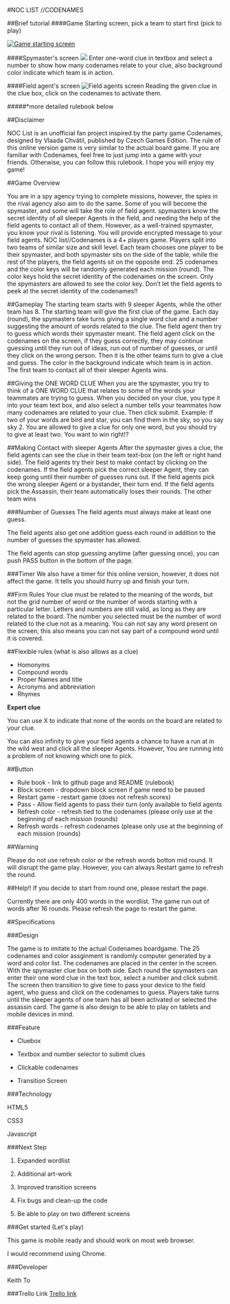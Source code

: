 #NOC LIST //CODENAMES

##Brief tutorial 
####Game Starting screen, pick a team to start first (pick to play)

[![Game starting screen](https://i.imgur.com/m7wNi1U.png)](http://keithtkto.github.io/wdi_project1_game_noc_list/)

####Spymaster's screen
![](https://i.imgur.com/RkuokCw.png)
Enter one-word clue in textbox and select a number to show how many codenames relate to your clue, also background color indicate which team is in action.

####Field agent's screen
![Field agents screen](https://i.imgur.com/a4wghLN.png)
Reading the given clue in the clue box, click on the codenames to activate them.


#####*more detailed rulebook below



##Disclaimer
NOC List is an unofficial fan project inspired by the party game Codenames, designed by Vlaada Chvátil, published by Czech Games Edition. The rule of this online version game is very similar to the actual board game. If you are familiar with Codenames, feel free to just jump into a game with your friends. Otherwise, you can follow this rulebook. I hope you will enjoy my game!##Game Overview
You are in a spy agency trying to complete missions, however, the spies in the rival agency also aim to do the same.  Some of you will become the spymaster, and some will take the role of field agent. spymasters know the secret identity of all sleeper Agents in the field, and needing the help of the field agents to contact all of them. However, as a well-trained spymaster, you know your rival is listening. You will provide encrypted message to your field agents.NOC list//Codenames is a 4+ players game. Players split into two teams of similar size and skill level. Each team chooses one player to be their spymaster, and both spymaster sits on the side of the table, while the rest of the players, the field agents sit on the opposite end.  25 codenames and the color keys will be randomly generated each mission (round). The color keys hold the secret identity of the codenames on the screen. Only the spymasters are allowed to see the color key. Don’t let the field agents to peek at the secret identity of the codenames!! ##GameplayThe starting team starts with 9 sleeper Agents, while the other team has 8. The starting team will give the first clue of the game. Each day (round), the spymasters take turns giving a single word clue and a number suggesting the amount of words related to the clue. The field agent then try to guess which words their spymaster meant. The field agent click on the codenames on the screen, if they guess correctly, they may continue guessing until they run out of ideas, run out of number of guesses, or until they click on the wrong person. Then it is the other teams turn to give a clue and guess. The color in the background indicate which team is in action. The first team to contact all of their sleeper Agents wins.##Giving the ONE WORD CLUEWhen you are the spymaster, you try to think of a ONE WORD CLUE that relates to some of the words your teammates are trying to guess. When you decided on your clue, you type it into your team text box, and also select a number tells your teammates how many codenames are related to your clue. Then click submit.Example: If two of your words are bird and star, you can find them in the sky, so you say sky 2.You are allowed to give a clue for only one word, but you should try to give at least two. You want to win right!?##Making Contact with sleeper AgentsAfter the spymaster gives a clue, the field agents can see the clue in their team text-box (on the left or right hand side). The field agents try their best to make contact by clicking on the codenames.	If the field agents pick the correct sleeper Agent, they can keep going until their number of guesses runs out.	If the field agents pick the wrong sleeper Agent or a bystander, their turn end.	If the field agents pick the Assassin, their team automatically loses their rounds. The other team wins###Number of GuessesThe field agents must always make at least one guess. 
The field agents also get one addition guess each round in addition to the number of guesses the spymaster has allowed.
The field agents can stop guessing anytime (after guessing once), you can push PASS button in the bottom of the page.###TimerWe also have a timer for this online version, however, it does not affect the game. It tells you should hurry up and finish your turn.##Firm RulesYour clue must be related to the meaning of the words, but not the grid number of word or the number of words starting with a particular letter.Letters and numbers are still valid, as long as they are related to the board.The number you selected must be the number of word related to the clue not as a meaning.You can not say any word present on the screen, this also means you can not say part of a compound word until it is covered.##Flexible rules (what is also allows as a clue)* Homonyms* Compound words* Proper Names and title* Acronyms and abbreviation* Rhymes**Expert clue**
You can use X to indicate that none of the words on the board are related to your clue.
You can also infinity to give your field agents a chance to have a run at in the wild west and click all the sleeper Agents. However, You are running into a problem of not knowing which one to pick.

##Button

* Rule book - link to github page and README (rulebook)
* Block screen - dropdown block screen if game need to be paused
* Restart game - restart game (does not refresh scores) 
* Pass - Allow field agents to pass their turn (only available to field agents 
* Refresh color - refresh tied to the codenames (please only use at the beginning of each mission (rounds)
* Refresh words - refresh codenames (please only use at the beginning of each mission (rounds)

##Warning

Please do not use refresh color or the refresh words botton mid round. It will disrupt the game play. However, you can always Restart game to refresh the round. 

##Help!!
If you decide to start from round one, please restart the page.

Currently there are only 400 words in the wordlist. The game run out of words after 16 rounds. Please refresh the page to restart the game. ##Specifications

###Design

The game is to imitate to the actual Codenames boardgame. The 25 codenames and color assginment is randomly computer generated by a word and color list. The codenames are placed in the center in the screen. With the spymaster clue box on both side. Each round the spymasters can enter their one word clue in the text box, select a number and click submit. The screen then transition to give time to pass your device to the field agent, who guess and click on the codenames to guess. Players take turns until the sleeper agents of one team has all been activated or selected the assassin card. The game is also design to be able to play on tablets and mobile devices in mind.

###Feature

* Cluebox

* Textbox and number selector to submit clues

* Clickable codenames

* Transition Screen


###Technology

HTML5

CSS3

Javascript

###Next Step

1. Expanded wordlist
 
2. Additional art-work

3. Improved transition screens

4. Fix bugs and clean-up the code

5. Be able to play on two different screens
###Get started (Let's play)

This game is mobile ready and should work on most web browser.

I would recommend using Chrome.###Developer

Keith To

###Trello Link
[Trello link](https://trello.com/b/3GuRgkxX/wdi-project-1-game-web-app-noc-list)

